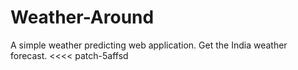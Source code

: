 # Weather-Around
A simple weather predicting web application.
Get the India weather forecast. 
<<<< patch-5affsd